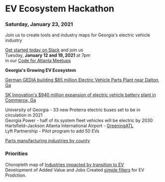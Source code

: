 
# EV Ecosystem Hackathon

### Saturday, January 23, 2021

Join us to create tools and industry maps for Georgia's electric vehicle industry  

<a href="https://codeforatlanta.slack.com/">Get started today on Slack</a> and join us  
Tuesday, <b>January 12 and 19, 2021</b> at 7pm  
in our <a href="https://www.meetup.com/codeforatlanta/">Code for Atlanta Meetups</a><br>


<b>Georgia's Growing EV Ecosystem</b>  

[German GEDIA building $85 million Electric Vehicle Parts Plant near Dalton, Ga](https://www.bizjournals.com/atlanta/news/2020/07/29/gedia-automotive-group-plant-dalton-georgia.html)  

[SK Innovation's $940 million expansion of electric vehicle battery plant in Commerce, Ga](https://www.bizjournals.com/atlanta/news/2020/06/30/sk-innovation-georgia-electric-vehicle-plant.html)  

University of Georgia - 33 new Proterra electric buses set to be in circulation in 2021  
Georgia Power - half of its system fleet vehicles will be electric by 2030  
Hartsfield–Jackson Atlanta International Airport - [GreeningATL](https://www.17sustainabledevelopmentgoals.org/greeningatl-the-most-resilient-airport-globally/)  
Lyft Partnership - Pilot program to add 50 EVs  

<a href="../../../localsite/info/#go=parts&show=counties">Parts manufacturing industries by county</a>  

<h3>Priorities</h3>

Choropleth map of 
<a href="../projects/mobility/">Industries impacted by transition to EV</a><br>
Development of Added Value and Jobs Created <a href="../../io/charts/inflow-outflow/#indicators=VADD,JOBS">simple filters</a> for EV Prodction.

<!--
Georgia Labor Market Explorer
https://explorer.gdol.ga.gov/vosnet/Logoff.aspx?Displayonly=1&utype=L&plang=E
-->

